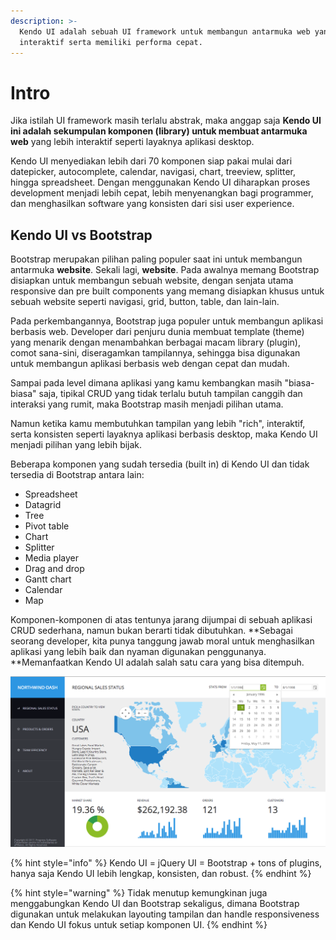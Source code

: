 ```yaml
---
description: >-
  Kendo UI adalah sebuah UI framework untuk membangun antarmuka web yang
  interaktif serta memiliki performa cepat.
---
```


# Intro

Jika istilah UI framework masih terlalu abstrak, maka anggap saja **Kendo UI ini adalah sekumpulan komponen \(library\) untuk membuat antarmuka web** yang lebih interaktif seperti layaknya aplikasi desktop.

Kendo UI menyediakan lebih dari 70 komponen siap pakai mulai dari datepicker, autocomplete, calendar, navigasi, chart, treeview, splitter, hingga spreadsheet. Dengan menggunakan Kendo UI diharapkan proses development menjadi lebih cepat, lebih menyenangkan bagi programmer, dan menghasilkan software yang konsisten dari sisi user experience.

## Kendo UI vs Bootstrap

Bootstrap merupakan pilihan paling populer saat ini untuk membangun antarmuka **website**. Sekali lagi, **website**. Pada awalnya memang Bootstrap disiapkan untuk membangun sebuah website, dengan senjata utama responsive dan pre built components yang memang disiapkan khusus untuk sebuah website seperti navigasi, grid, button, table, dan lain-lain.

Pada perkembangannya, Bootstrap juga populer untuk membangun aplikasi berbasis web. Developer dari penjuru dunia membuat template \(theme\) yang menarik dengan menambahkan berbagai macam library \(plugin\), comot sana-sini, diseragamkan tampilannya, sehingga bisa digunakan untuk membangun aplikasi berbasis web dengan cepat dan mudah.

 Sampai pada level dimana aplikasi yang kamu kembangkan masih "biasa-biasa" saja, tipikal CRUD yang tidak terlalu butuh tampilan canggih dan interaksi yang rumit, maka Bootstrap masih menjadi pilihan utama.

Namun ketika kamu membutuhkan tampilan yang lebih "rich", interaktif, serta konsisten seperti layaknya aplikasi berbasis desktop, maka Kendo UI menjadi pilihan yang lebih bijak.

Beberapa komponen yang sudah tersedia \(built in\) di Kendo UI dan tidak tersedia di Bootstrap antara lain:

* Spreadsheet
* Datagrid
* Tree
* Pivot table
* Chart
* Splitter
* Media player
* Drag and drop
* Gantt chart
* Calendar
* Map

Komponen-komponen di atas tentunya jarang dijumpai di sebuah aplikasi CRUD sederhana, namun bukan berarti tidak dibutuhkan. **Sebagai seorang developer, kita punya tanggung jawab moral untuk menghasilkan aplikasi yang lebih baik dan nyaman digunakan penggunanya. **Memanfaatkan Kendo UI adalah salah satu cara yang bisa ditempuh.

![Contoh aplikasi Kendo UI](.gitbook/assets/image.png)

{% hint style="info" %}
Kendo UI = jQuery UI = Bootstrap + tons of plugins, hanya saja Kendo UI lebih lengkap, konsisten, dan robust.
{% endhint %}

{% hint style="warning" %}
Tidak menutup kemungkinan juga menggabungkan Kendo UI dan Bootstrap sekaligus, dimana Bootstrap digunakan untuk melakukan layouting tampilan dan handle responsiveness dan Kendo UI fokus untuk setiap komponen UI.
{% endhint %}

